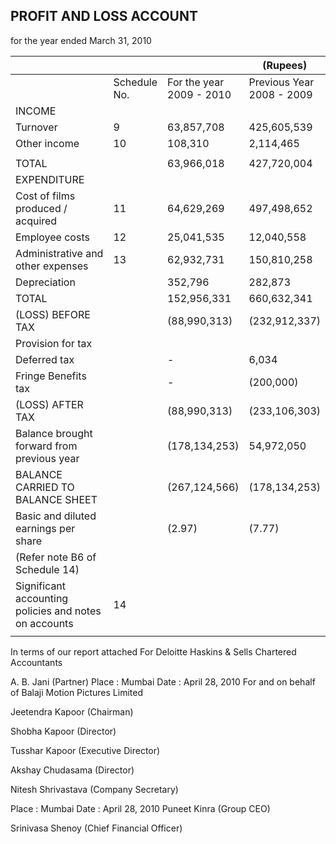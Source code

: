 ## PROFIT AND LOSS ACCOUNT

for the year ended March 31, 2010

|                                                       |                 |                             | (Rupees)                     |
|-------------------------------------------------------|-----------------|-----------------------------|------------------------------|
|                                                       | Schedule<br>No. | For the year<br>2009 - 2010 | Previous Year<br>2008 - 2009 |
| INCOME                                                |                 |                             |                              |
| Turnover                                              | 9               | 63,857,708                  | 425,605,539                  |
| Other income                                          | 10              | 108,310                     | 2,114,465                    |
|                                                       |                 |                             |                              |
| TOTAL                                                 |                 | 63,966,018                  | 427,720,004                  |
| EXPENDITURE                                           |                 |                             |                              |
| Cost of films produced / acquired                     | 11              | 64,629,269                  | 497,498,652                  |
| Employee costs                                        | 12              | 25,041,535                  | 12,040,558                   |
| Administrative and other expenses                     | 13              | 62,932,731                  | 150,810,258                  |
| Depreciation                                          |                 | 352,796                     | 282,873                      |
| TOTAL                                                 |                 | 152,956,331                 | 660,632,341                  |
| (LOSS) BEFORE TAX                                     |                 | (88,990,313)                | (232,912,337)                |
| Provision for tax                                     |                 |                             |                              |
| Deferred tax                                          |                 | -                           | 6,034                        |
| Fringe Benefits tax                                   |                 | -                           | (200,000)                    |
| (LOSS) AFTER TAX                                      |                 | (88,990,313)                | (233,106,303)                |
| Balance brought forward from previous year            |                 | (178,134,253)               | 54,972,050                   |
| BALANCE CARRIED TO BALANCE SHEET                      |                 | (267,124,566)               | (178,134,253)                |
| Basic and diluted earnings per share                  |                 | (2.97)                      | (7.77)                       |
| (Refer note B6 of Schedule 14)                        |                 |                             |                              |
| Significant accounting policies and notes on accounts | 14              |                             |                              |
|                                                       |                 |                             |                              |

In terms of our report attached For Deloitte Haskins & Sells Chartered Accountants

A. B. Jani (Partner) Place : Mumbai Date : April 28, 2010 For and on behalf of Balaji Motion Pictures Limited

Jeetendra Kapoor (Chairman)

Shobha Kapoor (Director)

Tusshar Kapoor (Executive Director)

Akshay Chudasama (Director)

Nitesh Shrivastava (Company Secretary)

Place : Mumbai Date : April 28, 2010 Puneet Kinra (Group CEO)

Srinivasa Shenoy (Chief Financial Officer)